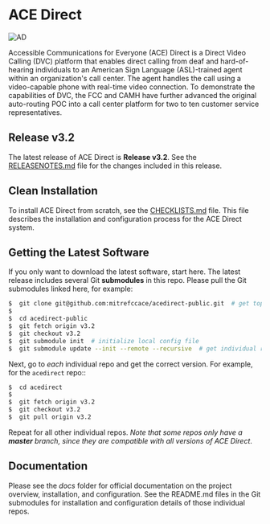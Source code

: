 # ACE Direct

![AD](images/adsmall.png)

Accessible Communications for Everyone (ACE) Direct is a Direct Video Calling (DVC) platform that enables direct calling from deaf and hard-of-hearing individuals to an American Sign Language (ASL)-trained agent within an organization's call center. The agent handles the call using a video-capable phone with real-time video connection. To demonstrate the capabilities of DVC, the FCC and CAMH have further advanced the original auto-routing POC into a call center platform for two to ten customer service representatives.

## Release v3.2

The latest release of ACE Direct is **Release v3.2**. See the [RELEASENOTES.md](RELEASENOTES.md) file for the changes included in this release.

## Clean Installation

To install ACE Direct from scratch, see the [CHECKLISTS.md](CHECKLISTS.md) file. This file describes the installation and configuration process for the ACE Direct system.

## Getting the Latest Software

If you only want to download the latest software, start here. The latest release includes several Git **submodules** in this repo. Please pull the Git submodules linked here, for example:

```sh
$  git clone git@github.com:mitrefccace/acedirect-public.git  # get top repo
$
$  cd acedirect-public
$  git fetch origin v3.2
$  git checkout v3.2
$  git submodule init  # initialize local config file
$  git submodule update --init --remote --recursive  # get individual repos
```

Next, go to *each* individual repo and get the correct version. For example, for the `acedirect` repo::

```sh
$  cd acedirect
$
$  git fetch origin v3.2
$  git checkout v3.2
$  git pull origin v3.2
```

Repeat for all other individual repos. _Note that some repos only have a **master** branch, since they are compatible with all versions of ACE Direct_.

## Documentation

Please see the *docs* folder for official documentation on the project overview, installation, and configuration. See the README.md files in the Git submodules for installation and configuration details of those individual repos.
